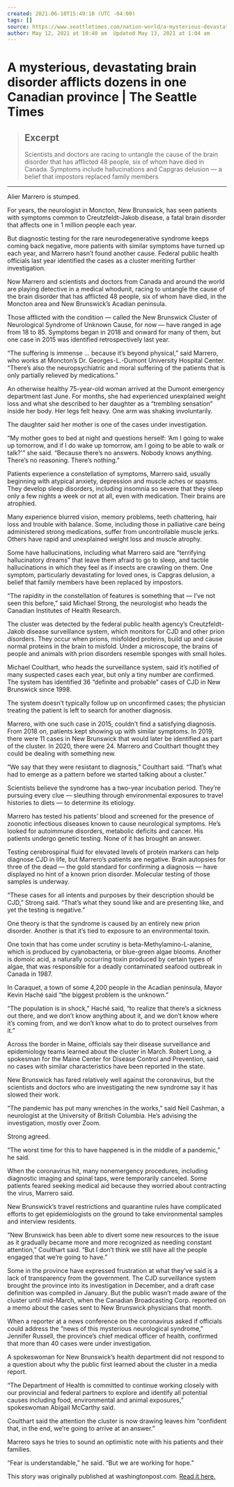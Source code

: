 ```yaml
---
created: 2021-06-10T15:49:10 (UTC -04:00)
tags: []
source: https://www.seattletimes.com/nation-world/a-mysterious-devastating-brain-disorder-afflicts-dozens-in-one-canadian-province/
author: May 12, 2021 at 10:40 am  Updated May 13, 2021 at 1:04 am
---
```


# A mysterious, devastating brain disorder afflicts dozens in one Canadian province | The Seattle Times

> ## Excerpt
> Scientists and doctors are racing to untangle the cause of the brain disorder that has afflicted 48 people, six of whom have died in Canada. Symptoms include hallucinations and Capgras delusion — a belief that impostors replaced family members

---
Alier Marrero is stumped.

For years, the neurologist in Moncton, New Brunswick, has seen patients with symptoms common to Creutzfeldt-Jakob disease, a fatal brain disorder that affects one in 1 million people each year.

But diagnostic testing for the rare neurodegenerative syndrome keeps coming back negative, more patients with similar symptoms have turned up each year, and Marrero hasn’t found another cause. Federal public health officials last year identified the cases as a cluster meriting further investigation.

Now Marrero and scientists and doctors from Canada and around the world are playing detective in a medical whodunit, racing to untangle the cause of the brain disorder that has afflicted 48 people, six of whom have died, in the Moncton area and New Brunswick’s Acadian peninsula.

Those afflicted with the condition — called the New Brunswick Cluster of Neurological Syndrome of Unknown Cause, for now — have ranged in age from 18 to 85. Symptoms began in 2018 and onward for many of them, but one case in 2015 was identified retrospectively last year.

“The suffering is immense … because it’s beyond physical,” said Marrero, who works at Moncton’s Dr. Georges-L.-Dumont University Hospital Center. “There’s also the neuropsychiatric and moral suffering of the patients that is only partially relieved by medications.”

An otherwise healthy 75-year-old woman arrived at the Dumont emergency department last June. For months, she had experienced unexplained weight loss and what she described to her daughter as a “trembling sensation” inside her body. Her legs felt heavy. One arm was shaking involuntarily.

The daughter said her mother is one of the cases under investigation.

“My mother goes to bed at night and questions herself: ‘Am I going to wake up tomorrow, and if I do wake up tomorrow, am I going to be able to walk or talk?'” she said. “Because there’s no answers. Nobody knows anything. There’s no reasoning. There’s nothing.”

Patients experience a constellation of symptoms, Marrero said, usually beginning with atypical anxiety, depression and muscle aches or spasms. They develop sleep disorders, including insomnia so severe that they sleep only a few nights a week or not at all, even with medication. Their brains are atrophied.

Many experience blurred vision, memory problems, teeth chattering, hair loss and trouble with balance. Some, including those in palliative care being administered strong medications, suffer from uncontrollable muscle jerks. Others have rapid and unexplained weight loss and muscle atrophy.

Some have hallucinations, including what Marrero said are “terrifying hallucinatory dreams” that leave them afraid to go to sleep, and tactile hallucinations in which they feel as if insects are crawling on them. One symptom, particularly devastating for loved ones, is Capgras delusion, a belief that family members have been replaced by impostors.

“The rapidity in the constellation of features is something that — I’ve not seen this before,” said Michael Strong, the neurologist who heads the Canadian Institutes of Health Research.

The cluster was detected by the federal public health agency’s Creutzfeldt-Jakob disease surveillance system, which monitors for CJD and other prion disorders. They occur when prions, misfolded proteins, build up and cause normal proteins in the brain to misfold. Under a microscope, the brains of people and animals with prion disorders resemble sponges with small holes.

Michael Coulthart, who heads the surveillance system, said it’s notified of many suspected cases each year, but only a tiny number are confirmed. The system has identified 36 “definite and probable” cases of CJD in New Brunswick since 1998.

The system doesn’t typically follow up on unconfirmed cases; the physician treating the patient is left to search for another diagnosis.

Marrero, with one such case in 2015, couldn’t find a satisfying diagnosis. From 2018 on, patients kept showing up with similar symptoms. In 2019, there were 11 cases in New Brunswick that would later be identified as part of the cluster. In 2020, there were 24. Marrero and Coulthart thought they could be dealing with something new.

“We say that they were resistant to diagnosis,” Coulthart said. “That’s what had to emerge as a pattern before we started talking about a cluster.”

Scientists believe the syndrome has a two-year incubation period. They’re pursuing every clue — sleuthing through environmental exposures to travel histories to diets — to determine its etiology.

Marrero has tested his patients’ blood and screened for the presence of zoonotic infectious diseases known to cause neurological symptoms. He’s looked for autoimmune disorders, metabolic deficits and cancer. His patients undergo genetic testing. None of it has brought an answer.

Testing cerebrospinal fluid for elevated levels of protein markers can help diagnose CJD in life, but Marrero’s patients are negative. Brain autopsies for three of the dead — the gold standard for confirming a diagnosis — have displayed no hint of a known prion disorder. Molecular testing of those samples is underway.

“These cases for all intents and purposes by their description should be CJD,” Strong said. “That’s what they sound like and are presenting like, and yet the testing is negative.”

One theory is that the syndrome is caused by an entirely new prion disorder. Another is that it’s tied to exposure to an environmental toxin.

One toxin that has come under scrutiny is beta-Methylamino-L-alanine, which is produced by cyanobacteria, or blue-green algae blooms. Another is domoic acid, a naturally occurring toxin produced by certain types of algae, that was responsible for a deadly contaminated seafood outbreak in Canada in 1987.

In Caraquet, a town of some 4,200 people in the Acadian peninsula, Mayor Kevin Haché said “the biggest problem is the unknown.”

“The population is in shock,” Haché said, “to realize that there’s a sickness out there, and we don’t know anything about it, and we don’t know where it’s coming from, and we don’t know what to do to protect ourselves from it.”

Across the border in Maine, officials say their disease surveillance and epidemiology teams learned about the cluster in March. Robert Long, a spokesman for the Maine Center for Disease Control and Prevention, said no cases with similar characteristics have been reported in the state.

New Brunswick has fared relatively well against the coronavirus, but the scientists and doctors who are investigating the new syndrome say it has slowed their work.

“The pandemic has put many wrenches in the works,” said Neil Cashman, a neurologist at the University of British Columbia. He’s advising the investigation, mostly over Zoom.

Strong agreed.

“The worst time for this to have happened is in the middle of a pandemic,” he said.

When the coronavirus hit, many nonemergency procedures, including diagnostic imaging and spinal taps, were temporarily canceled. Some patients feared seeking medical aid because they worried about contracting the virus, Marrero said.

New Brunswick’s travel restrictions and quarantine rules have complicated efforts to get epidemiologists on the ground to take environmental samples and interview residents.

“New Brunswick has been able to divert some new resources to the issue as it gradually became more and more recognized as needing constant attention,” Coulthart said. “But I don’t think we still have all the people engaged that we’re going to have.”

Some in the province have expressed frustration at what they’ve said is a lack of transparency from the government. The CJD surveillance system brought the province into its investigation in December, and a draft case definition was compiled in January. But the public wasn’t made aware of the cluster until mid-March, when the Canadian Broadcasting Corp. reported on a memo about the cases sent to New Brunswick physicians that month.

When a reporter at a news conference on the coronavirus asked if officials could address the “news of this mysterious neurological syndrome,” Jennifer Russell, the province’s chief medical officer of health, confirmed that more than 40 cases were under investigation.

A spokeswoman for New Brunswick’s health department did not respond to a question about why the public first learned about the cluster in a media report.

“The Department of Health is committed to continue working closely with our provincial and federal partners to explore and identify all potential causes including food, environmental and animal exposures,” spokeswoman Abigail McCarthy said.

Coulthart said the attention the cluster is now drawing leaves him “confident that, in the end, we’re going to arrive at an answer.”

Marrero says he tries to sound an optimistic note with his patients and their families.

“Fear is understandable,” he said. “But we are working for hope.”

This story was originally published at washingtonpost.com. [Read it here.](https://www.washingtonpost.com/world/2021/05/12/canada-new-brunswick-brain-disease/)
